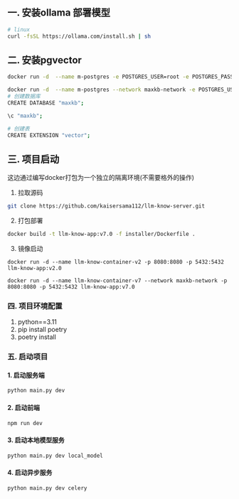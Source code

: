 ## 一. 安装ollama 部署模型

```bash
# linux
curl -fsSL https://ollama.com/install.sh | sh
```

## 二. 安装pgvector

```bash
docker run -d  --name m-postgres -e POSTGRES_USER=root -e POSTGRES_PASSWORD=123456 -p 5434:5432 ankane/pgvector:latest

docker run -d  --name m-postgres --network maxkb-network -e POSTGRES_USER=root -e POSTGRES_PASSWORD=123456 -p 5434:5432 ankane/pgvector:latest
# 创建数据库
CREATE DATABASE "maxkb";  

\c "maxkb";

# 创建表
CREATE EXTENSION "vector";

```

## 三. 项目启动

这边通过编写docker打包为一个独立的隔离环境(不需要格外的操作)

1. 拉取源码

```bash
git clone https://github.com/kaisersama112/llm-know-server.git
```

2. 打包部署

```bash
docker build -t llm-know-app:v7.0 -f installer/Dockerfile .
```

3. 镜像启动

```bash![img.png](img.png)
docker run -d --name llm-know-container-v2 -p 8080:8080 -p 5432:5432 llm-know-app:v2.0 

docker run -d --name llm-know-container-v7 --network maxkb-network -p 8080:8080 -p 5432:5432 llm-know-app:v7.0
```

### 四. 项目环境配置

1. python==3.11
2. pip install poetry
3. poetry install

### 五. 启动项目

#### 1. 启动服务端

```bash
python main.py dev
```

#### 2. 启动前端

```bash
npm run dev
```

#### 3. 启动本地模型服务

```bash
python main.py dev local_model
```

#### 4. 启动异步服务

```bash
python main.py dev celery
```

